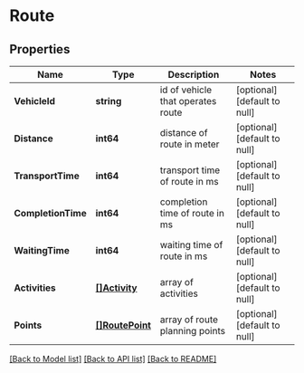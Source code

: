 # Route

## Properties
Name | Type | Description | Notes
------------ | ------------- | ------------- | -------------
**VehicleId** | **string** | id of vehicle that operates route | [optional] [default to null]
**Distance** | **int64** | distance of route in meter | [optional] [default to null]
**TransportTime** | **int64** | transport time of route in ms | [optional] [default to null]
**CompletionTime** | **int64** | completion time of route in ms | [optional] [default to null]
**WaitingTime** | **int64** | waiting time of route in ms | [optional] [default to null]
**Activities** | [**[]Activity**](Activity.md) | array of activities | [optional] [default to null]
**Points** | [**[]RoutePoint**](RoutePoint.md) | array of route planning points | [optional] [default to null]

[[Back to Model list]](../README.md#documentation-for-models) [[Back to API list]](../README.md#documentation-for-api-endpoints) [[Back to README]](../README.md)


